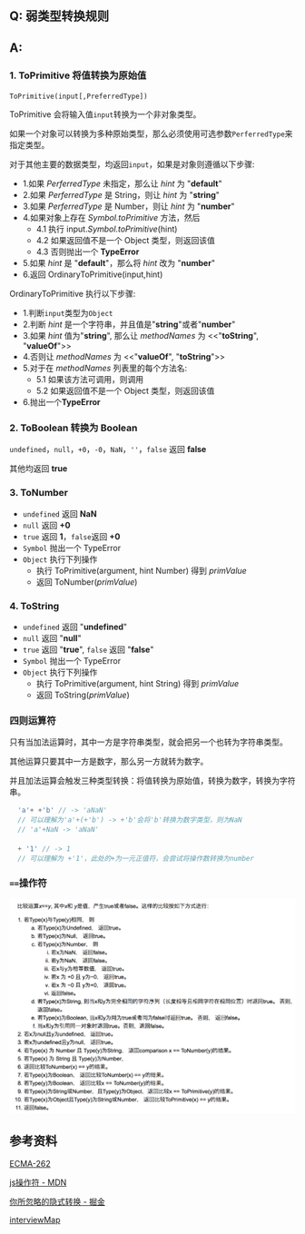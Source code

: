 ## Q: 弱类型转换规则

## A:

### 1. ToPrimitive 将值转换为原始值

`ToPrimitive(input[,PreferredType])`

ToPrimitive 会将输入值`input`转换为一个非对象类型。

如果一个对象可以转换为多种原始类型，那么必须使用可选参数`PerferredType`来指定类型。

对于其他主要的数据类型，均返回`input`，如果是对象则遵循以下步骤:

- 1.如果 _PerferredType_ 未指定，那么让 _hint_ 为 "**default**"
- 2.如果 _PerferredType_ 是 String，则让 _hint_ 为 "**string**"
- 3.如果 _PerferredType_ 是 Number，则让 _hint_ 为 "**number**"
- 4.如果对象上存在 _Symbol.toPrimitive_ 方法，然后
  - 4.1 执行 input._Symbol.toPrimitive_(hint)
  - 4.2 如果返回值不是一个 Object 类型，则返回该值
  - 4.3 否则抛出一个 **TypeError**
- 5.如果 _hint_ 是 "**default**"，那么将 _hint_ 改为 "**number**"
- 6.返回 OrdinaryToPrimitive(input,hint)

OrdinaryToPrimitive 执行以下步骤:

- 1.判断`input`类型为`Object`
- 2.判断 _hint_ 是一个字符串，并且值是"**string**"或者"**number**"
- 3.如果 _hint_ 值为"**string**", 那么让 _methodNames_ 为 <<"**toString**", "**valueOf**">>
- 4.否则让 _methodNames_ 为 <<"**valueOf**", "**toString**">>
- 5.对于在 _methodNames_ 列表里的每个方法名:
  - 5.1 如果该方法可调用，则调用
  - 5.2 如果返回值不是一个 Object 类型，则返回该值
- 6.抛出一个**TypeError**

### 2. ToBoolean 转换为 Boolean

`undefined`，`null`，`+0`，`-0`，`NaN`，`''`，`false` 返回 **false**

其他均返回 **true**

### 3. ToNumber

- `undefined` 返回 **NaN**
- `null` 返回 **+0**
- `true` 返回 **1**，`false`返回 **+0**
- `Symbol` 抛出一个 TypeError
- `Object` 执行下列操作
  - 执行 ToPrimitive(argument, hint Number) 得到 _primValue_
  - 返回 ToNumber(_primValue_)

### 4. ToString

- `undefined` 返回 "**undefined**"
- `null` 返回 "**null**"
- `true` 返回 "**true**", `false` 返回 "**false**"
- `Symbol` 抛出一个 TypeError
- `Object` 执行下列操作
  - 执行 ToPrimitive(argument, hint String) 得到 _primValue_
  - 返回 ToString(_primValue_)

### 四则运算符

只有当加法运算时，其中一方是字符串类型，就会把另一个也转为字符串类型。

其他运算只要其中一方是数字，那么另一方就转为数字。

并且加法运算会触发三种类型转换：将值转换为原始值，转换为数字，转换为字符串。

```javascript
  'a'+ +'b' // -> 'aNaN'
  // 可以理解为'a'+(+'b') -> +'b'会将'b'转换为数字类型，则为NaN
  // 'a'+NaN -> 'aNaN'

  + '1' // -> 1
  // 可以理解为 +'1'，此处的+为一元正值符，会尝试将操作数转换为number
```

### `==`操作符
![](../assets/transform.png)



## 参考资料
[ECMA-262](https://www.ecma-international.org/ecma-262/6.0/#sec-toprimitive)

[js操作符 - MDN](https://developer.mozilla.org/zh-CN/docs/Web/JavaScript/Guide/Expressions_and_Operators)

[你所忽略的隐式转换 - 掘金](https://juejin.im/post/5a7172d9f265da3e3245cbca)

[interviewMap](https://yuchengkai.cn/docs/zh/frontend/#%E7%B1%BB%E5%9E%8B%E8%BD%AC%E6%8D%A2)